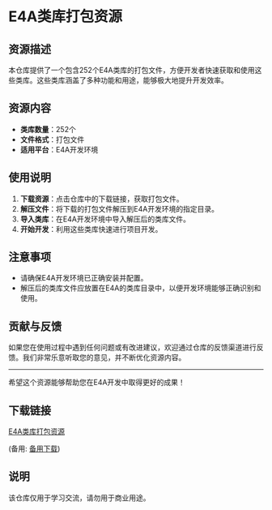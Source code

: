 # E4A类库打包资源

## 资源描述

本仓库提供了一个包含252个E4A类库的打包文件，方便开发者快速获取和使用这些类库。这些类库涵盖了多种功能和用途，能够极大地提升开发效率。

## 资源内容

- **类库数量**：252个
- **文件格式**：打包文件
- **适用平台**：E4A开发环境

## 使用说明

1. **下载资源**：点击仓库中的下载链接，获取打包文件。
2. **解压文件**：将下载的打包文件解压到E4A开发环境的指定目录。
3. **导入类库**：在E4A开发环境中导入解压后的类库文件。
4. **开始开发**：利用这些类库快速进行项目开发。

## 注意事项

- 请确保E4A开发环境已正确安装并配置。
- 解压后的类库文件应放置在E4A的类库目录中，以便开发环境能够正确识别和使用。

## 贡献与反馈

如果您在使用过程中遇到任何问题或有改进建议，欢迎通过仓库的反馈渠道进行反馈。我们非常乐意听取您的意见，并不断优化资源内容。

---

希望这个资源能够帮助您在E4A开发中取得更好的成果！

## 下载链接
[E4A类库打包资源](https://pan.quark.cn/s/c5c195a3ad7a) 

(备用: [备用下载](https://pan.baidu.com/s/1mqTuUiixt-xTDo7mRGJG1Q?pwd=1234))

## 说明

该仓库仅用于学习交流，请勿用于商业用途。
